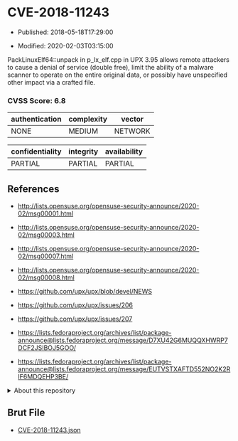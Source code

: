 # CVE-2018-11243

- Published: 2018-05-18T17:29:00

- Modified: 2020-02-03T03:15:00

PackLinuxElf64::unpack in p_lx_elf.cpp in UPX 3.95 allows remote attackers to cause a denial of service (double free), limit the ability of a malware scanner to operate on the entire original data, or possibly have unspecified other impact via a crafted file.

### CVSS Score: **6.8**

| authentication | complexity | vector |
| --- | --- | --- |
| NONE | MEDIUM | NETWORK |

| confidentiality | integrity | availability |
| --- | --- | --- |
| PARTIAL | PARTIAL | PARTIAL |

## References

* http://lists.opensuse.org/opensuse-security-announce/2020-02/msg00001.html

* http://lists.opensuse.org/opensuse-security-announce/2020-02/msg00003.html

* http://lists.opensuse.org/opensuse-security-announce/2020-02/msg00007.html

* http://lists.opensuse.org/opensuse-security-announce/2020-02/msg00008.html

* https://github.com/upx/upx/blob/devel/NEWS

* https://github.com/upx/upx/issues/206

* https://github.com/upx/upx/issues/207

* https://lists.fedoraproject.org/archives/list/package-announce@lists.fedoraproject.org/message/D7XU42G6MUQQXHWRP7DCF2JSIBOJ5GOO/

* https://lists.fedoraproject.org/archives/list/package-announce@lists.fedoraproject.org/message/EUTVSTXAFTD552NO2K2RIF6MDQEHP3BE/

<details>
<summary>About this repository</summary> 

  This repository is part of the project [Live Hack CVE](https://github.com/Live-Hack-CVE). Main website can be found [www.live-hack.org](https://www.live-hack.org) 
  
  Made by [Sn0wAlice](https://github.com/Sn0wAlice) for the people that care about security and need to have a feed of the latest CVEs. Hope you enjoy it, don't forget to star the repo and follow me on [Twitter](https://twitter.com/Sn0wAlice) and [Github](https://github.com/Sn0wAlice). And that is my [personnal website](https://www.alice-snow.me/)

  - [Home Page](https://github.com/Live-Hack-CVE)
  - [Framework](https://github.com/Live-Hack-CVE/cve-framework)
  - [CVE database](https://github.com/Live-Hack-CVE/full_database)
  - [Changelog](https://github.com/Live-Hack-CVE/Changelog)
</details>

## Brut File

* [CVE-2018-11243.json](https://raw.githubusercontent.com/Live-Hack-CVE/full_database/main/cves/2018/CVE-2018-11243.json)

